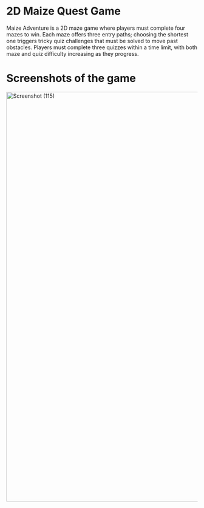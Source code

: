 # 2D Maize Quest Game
Maize Adventure is a 2D maze game where players must complete four mazes to win. Each maze offers three entry paths; choosing the shortest one triggers tricky quiz challenges that must be solved to move past obstacles. Players must complete three quizzes within a time limit, with both maze and quiz difficulty increasing as they progress.

# Screenshots of the game 


<img width="1920" height="1080" alt="Screenshot (115)" src="https://github.com/user-attachments/assets/b9eed7e2-74fc-43ac-8026-08c3c096f7ae" />

